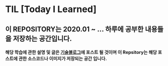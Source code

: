 # TIL [Today I Learned]

## 이 REPOSITORY는 2020.01 ~ ... 하루에 공부한 내용들을 저장하는 공간입니다.

#### 해당 학습에 관한 설명 및 글은 [기술블로그](https://wonit.tistory.com/)에 포스트 될 것이며 이 Repsitory는 해당 포스트에 관한 소스코드나 이미지가 저장되는 공간 입니다.
